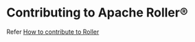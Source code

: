 # Contributing to Apache Roller®

Refer [How to contribute to Roller](https://cwiki.apache.org/confluence/x/2hsB)
